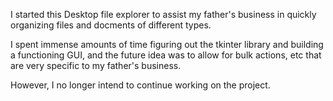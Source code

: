 I started this Desktop file explorer to assist my father's business in quickly organizing files and docments of different types.

I spent immense amounts of time figuring out the tkinter library and building a functioning GUI, and the future idea was to allow for bulk actions, etc that are very specific to my father's business.

However, I no longer intend to continue working on the project.
